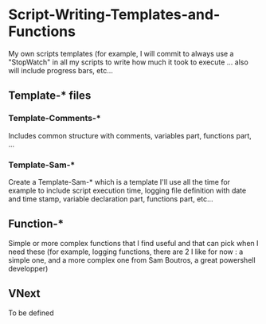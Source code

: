 # Script-Writing-Templates-and-Functions
My own scripts templates (for example, I will commit to always use a "StopWatch" in all my scripts to write how much it took to execute ... also will include progress bars, etc...
## Template-* files
### Template-Comments-*
Includes common structure with comments, variables part, functions part, ...
### Template-Sam-*
Create a Template-Sam-* which is a template I'll use all the time for example to include script execution time, logging file definition with date and time stamp, variable declaration part, functions part, etc...
## Function-*
Simple or more complex functions that I find useful and that can pick when I need these (for example, logging functions, there are 2 I like for now : a simple one, and a more complex one from Sam Boutros, a great powershell developper)
## VNext
To be defined
